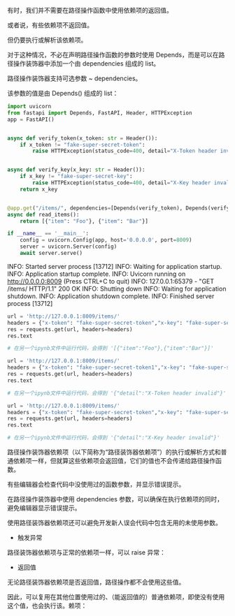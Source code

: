 有时，我们并不需要在路径操作函数中使用依赖项的返回值。

或者说，有些依赖项不返回值。

但仍要执行或解析该依赖项。

对于这种情况，不必在声明路径操作函数的参数时使用 Depends，而是可以在路径操作装饰器中添加一个由 dependencies 组成的 list。

路径操作装饰器支持可选参数 ~ dependencies。

该参数的值是由 Depends() 组成的 list：

```python
import uvicorn
from fastapi import Depends, FastAPI, Header, HTTPException
app = FastAPI()


async def verify_token(x_token: str = Header()):
    if x_token != "fake-super-secret-token":
        raise HTTPException(status_code=400, detail="X-Token header invalid")


async def verify_key(x_key: str = Header()):
    if x_key != "fake-super-secret-key":
        raise HTTPException(status_code=400, detail="X-Key header invalid")
    return x_key


@app.get("/items/", dependencies=[Depends(verify_token), Depends(verify_key)])
async def read_items():
    return [{"item": "Foo"}, {"item": "Bar"}]

if __name__ == '__main__':
    config = uvicorn.Config(app, host='0.0.0.0', port=8009)
    server = uvicorn.Server(config)
    await server.serve()
```

INFO:     Started server process [13712]
INFO:     Waiting for application startup.
INFO:     Application startup complete.
INFO:     Uvicorn running on http://0.0.0.0:8009 (Press CTRL+C to quit)
INFO:     127.0.0.1:65379 - "GET /items/ HTTP/1.1" 200 OK
INFO:     Shutting down
INFO:     Waiting for application shutdown.
INFO:     Application shutdown complete.
INFO:     Finished server process [13712]

```python
url = 'http://127.0.0.1:8009/items/' 
headers = {"x-token": "fake-super-secret-token","x-key": "fake-super-secret-key"} 
res = requests.get(url, headers=headers) 
res.text

# 在另一个ipynb文件中运行代码，会得到 '[{"item":"Foo"},{"item":"Bar"}]'
```

```python
url = 'http://127.0.0.1:8009/items/' 
headers = {"x-token": "fake-super-secret-token1","x-key": "fake-super-secret-key"} 
res = requests.get(url, headers=headers) 
res.text

# 在另一个ipynb文件中运行代码，会得到 '{"detail":"X-Token header invalid"}'
```

```python
url = 'http://127.0.0.1:8009/items/' 
headers = {"x-token": "fake-super-secret-token","x-key": "fake-super-secret-key1"} 
res = requests.get(url, headers=headers) 
res.text

# 在另一个ipynb文件中运行代码，会得到 '{"detail":"X-Key header invalid"}'
```

路径操作装饰器依赖项（以下简称为“路径装饰器依赖项”）的执行或解析方式和普通依赖项一样，但就算这些依赖项会返回值，它们的值也不会传递给路径操作函数。

有些编辑器会检查代码中没使用过的函数参数，并显示错误提示。

在路径操作装饰器中使用 dependencies 参数，可以确保在执行依赖项的同时，避免编辑器显示错误提示。

使用路径装饰器依赖项还可以避免开发新人误会代码中包含无用的未使用参数。

- 触发异常

路径装饰器依赖项与正常的依赖项一样，可以 raise 异常：

- 返回值

无论路径装饰器依赖项是否返回值，路径操作都不会使用这些值。

因此，可以复用在其他位置使用过的、（能返回值的）普通依赖项，即使没有使用这个值，也会执行该。赖项：